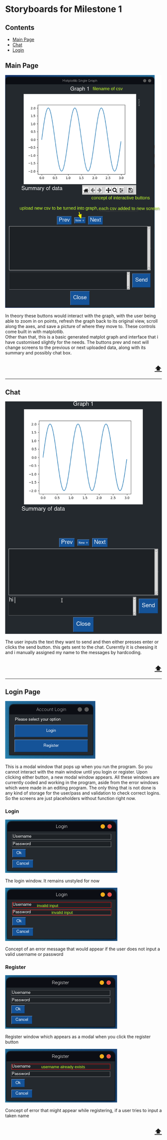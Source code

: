 # Storyboards for Milestone 1

## Contents
- [Main Page](#main-page)  
- [Chat](#chat)  
- [Login](#login-page)  

## Main Page
![main window](https://raw.githubusercontent.com/d3aths/SDV602-Project/master/Milestone-1/storyboard/main%20window%20v3.png?token=AD26CGCOK64SHGCV52V6TOLBFRAUI)

In theory these buttons would interact with the graph, with the user being able to zoom in on points, refresh the graph back to its original view, scroll along the axes, and save a picture of where they move to. These controls come built in with matplotlib.  
Other than that, this is a basic generated matplot graph and interface that i have customised slightly for the needs. The buttons prev and next will change screens to the previous or next uploaded data, along with its summary and possibly chat box.

<h2 align="right">
  
[⬆](#contents)

---

## Chat
![chat](https://raw.githubusercontent.com/d3aths/SDV602-Project/master/Milestone-1/storyboard/project%20chat.gif?token=AD26CGBHZGNS5EZBZGHYXC3BFRBWK)

The user inputs the text they want to send and then either presses enter or clicks the send button. this gets sent to the chat. Curerntly it is cheesing it and i manually assigned my name to the messages by hardcoding.

<h2 align="right">
  
[⬆](#contents)

---
  
## Login Page
![loginreg](https://raw.githubusercontent.com/d3aths/SDV602-Project/master/Milestone-1/storyboard/loginreg.png?token=AD26CGB2UIAYRYHEZB72UATBGFW2Y)
  
This is a modal window that pops up when you run the program. So you cannot interact with the main window until you login or register. Upon clicking either button, a new modal window appears. All these windows are currently coded and working in the program, aside from the error windows which were made in an editing program. The only thing that is not done is any kind of storage for the user/pass and validation to check correct logins. So the screens are just placeholders without function right now.

### Login
![login](https://raw.githubusercontent.com/d3aths/SDV602-Project/master/Milestone-1/storyboard/login.png?token=AD26CGDJNRA3JTWQ5LLFR33BGFW2M)

The login window. It remains unstyled for now
  
![loginerror](https://raw.githubusercontent.com/d3aths/SDV602-Project/master/Milestone-1/storyboard/loginfailed.png?token=AD26CGANOMRBUNHOPGCFH73BGFXH6)
 
Concept of an error message that would appear if the user does not input a valid username or password
  
### Register
![reg](https://raw.githubusercontent.com/d3aths/SDV602-Project/master/Milestone-1/storyboard/reg.png?token=AD26CGEHIB7NG37XXCNLNQ3BGFXKY)
  
Register window which appears as a modal when you click the register button
  
![regerror](https://raw.githubusercontent.com/d3aths/SDV602-Project/master/Milestone-1/storyboard/regfailed.png?token=AD26CGGRF4B2IFT7CBMSZGTBGFXNE)
  
Concept of error that might appear while registering, if a user tries to input a taken name
  
<h2 align="right">
  
[⬆](#contents)
  
